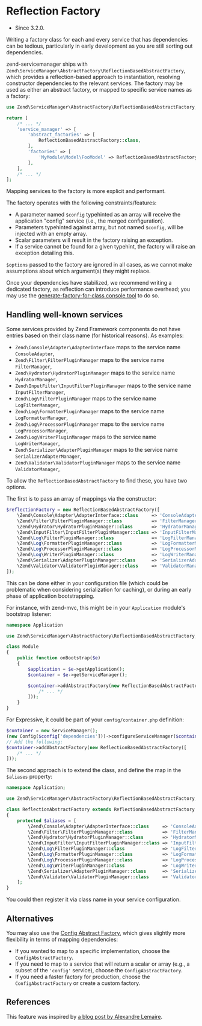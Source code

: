 # Reflection Factory

- Since 3.2.0.

Writing a factory class for each and every service that has dependencies
can be tedious, particularly in early development as you are still sorting
out dependencies.

zend-servicemanager ships with `Zend\ServiceManager\AbstractFactory\ReflectionBasedAbstractFactory`,
which provides a reflection-based approach to instantiation, resolving
constructor dependencies to the relevant services. The factory may be used as
either an abstract factory, or mapped to specific service names as a factory:

```php
use Zend\ServiceManager\AbstractFactory\ReflectionBasedAbstractFactory;

return [
    /* ... */
    'service_manager' => [
        'abstract_factories' => [
            ReflectionBasedAbstractFactory::class,
        ],
        'factories' => [
            'MyModule\Model\FooModel' => ReflectionBasedAbstractFactory::class,
        ],
    ],
    /* ... */
];
```

Mapping services to the factory is more explicit and performant.

The factory operates with the following constraints/features:

- A parameter named `$config` typehinted as an array will receive the
  application "config" service (i.e., the merged configuration).
- Parameters typehinted against array, but not named `$config`, will
  be injected with an empty array.
- Scalar parameters will result in the factory raising an exception.
- If a service cannot be found for a given typehint, the factory will
  raise an exception detailing this.

`$options` passed to the factory are ignored in all cases, as we cannot
make assumptions about which argument(s) they might replace.

Once your dependencies have stabilized, we recommend writing a dedicated
factory, as reflection can introduce performance overhead; you may use the
[generate-factory-for-class console tool](console-tools.md#generate-factory-for-class)
to do so.

## Handling well-known services

Some services provided by Zend Framework components do not have
entries based on their class name (for historical reasons). As examples:

- `Zend\Console\Adapter\AdapterInterface` maps to the service name `ConsoleAdapter`,
- `Zend\Filter\FilterPluginManager` maps to the service name `FilterManager`,
- `Zend\Hydrator\HydratorPluginManager` maps to the service name `HydratorManager`,
- `Zend\InputFilter\InputFilterPluginManager` maps to the service name `InputFilterManager`,
- `Zend\Log\FilterPluginManager` maps to the service name `LogFilterManager`,
- `Zend\Log\FormatterPluginManager` maps to the service name `LogFormatterManager`,
- `Zend\Log\ProcessorPluginManager` maps to the service name `LogProcessorManager`,
- `Zend\Log\WriterPluginManager` maps to the service name `LogWriterManager`,
- `Zend\Serializer\AdapterPluginManager` maps to the service name `SerializerAdapterManager`,
- `Zend\Validator\ValidatorPluginManager` maps to the service name `ValidatorManager`,

To allow the `ReflectionBasedAbstractFactory` to find these, you have two
options.

The first is to pass an array of mappings via the constructor:

```php
$reflectionFactory = new ReflectionBasedAbstractFactory([
    \Zend\Console\Adapter\AdapterInterface::class     => 'ConsoleAdapter',
    \Zend\Filter\FilterPluginManager::class           => 'FilterManager',
    \Zend\Hydrator\HydratorPluginManager::class       => 'HydratorManager',
    \Zend\InputFilter\InputFilterPluginManager::class => 'InputFilterManager',
    \Zend\Log\FilterPluginManager::class              => 'LogFilterManager',
    \Zend\Log\FormatterPluginManager::class           => 'LogFormatterManager',
    \Zend\Log\ProcessorPluginManager::class           => 'LogProcessorManager',
    \Zend\Log\WriterPluginManager::class              => 'LogWriterManager',
    \Zend\Serializer\AdapterPluginManager::class      => 'SerializerAdapterManager',
    \Zend\Validator\ValidatorPluginManager::class     => 'ValidatorManager',
]);
```

This can be done either in your configuration file (which could be problematic
when considering serialization for caching), or during an early phase of
application bootstrapping.

For instance, with zend-mvc, this might be in your `Application` module's
bootstrap listener:

```php
namespace Application

use Zend\ServiceManager\AbstractFactory\ReflectionBasedAbstractFactory;

class Module
{
    public function onBootstrap($e)
    {
        $application = $e->getApplication();
        $container = $e->getServiceManager();

        $container->addAbstractFactory(new ReflectionBasedAbstractFactory([
            /* ... */
        ]));
    }
}
```

For Expressive, it could be part of your `config/container.php` definition:

```php
$container = new ServiceManager();
(new Config($config['dependencies']))->configureServiceManager($container);
// Add the following:
$container->addAbstractFactory(new ReflectionBasedAbstractFactory([
    /* ... */
]));
```

The second approach is to extend the class, and define the map in the
`$aliases` property:

```php
namespace Application;

use Zend\ServiceManager\AbstractFactory\ReflectionBasedAbstractFactory;

class ReflectionAbstractFactory extends ReflectionBasedAbstractFactory
{
    protected $aliases = [
        \Zend\Console\Adapter\AdapterInterface::class     => 'ConsoleAdapter',
        \Zend\Filter\FilterPluginManager::class           => 'FilterManager',
        \Zend\Hydrator\HydratorPluginManager::class       => 'HydratorManager',
        \Zend\InputFilter\InputFilterPluginManager::class => 'InputFilterManager',
        \Zend\Log\FilterPluginManager::class              => 'LogFilterManager',
        \Zend\Log\FormatterPluginManager::class           => 'LogFormatterManager',
        \Zend\Log\ProcessorPluginManager::class           => 'LogProcessorManager',
        \Zend\Log\WriterPluginManager::class              => 'LogWriterManager',
        \Zend\Serializer\AdapterPluginManager::class      => 'SerializerAdapterManager',
        \Zend\Validator\ValidatorPluginManager::class     => 'ValidatorManager',
    ];
}
```

You could then register it via class name in your service configuration.

## Alternatives

You may also use the [Config Abstract Factory](config-abstract-factory.md),
which gives slightly more flexibility in terms of mapping dependencies:

- If you wanted to map to a specific implementation, choose the
  `ConfigAbstractFactory`.
- If you need to map to a service that will return a scalar or array (e.g., a
  subset of the `'config'` service), choose the `ConfigAbstractFactory`.
- If you need a faster factory for production, choose the
  `ConfigAbstractFactory` or create a custom factory.

## References

This feature was inspired by [a blog post by Alexandre Lemaire](http://circlical.com/blog/2016/3/9/preparing-for-zend-f).
